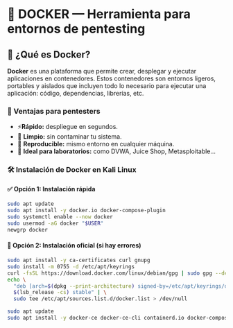 # 🐳 DOCKER — Herramienta para entornos de pentesting

## 📌 ¿Qué es Docker?

**Docker** es una plataforma que permite crear, desplegar y ejecutar aplicaciones en contenedores. Estos contenedores son entornos ligeros, portables y aislados que incluyen todo lo necesario para ejecutar una aplicación: código, dependencias, librerías, etc.

### 🚀 Ventajas para pentesters

- ⚡**Rápido:** despliegue en segundos.
- 🧼 **Limpio:** sin contaminar tu sistema.
- 🔁 **Reproducible:** mismo entorno en cualquier máquina.
- 🧪 **Ideal para laboratorios:** como DVWA, Juice Shop, Metasploitable...

### 🛠️ Instalación de Docker en Kali Linux

#### ✅ Opción 1: Instalación rápida

```bash
sudo apt update
sudo apt install -y docker.io docker-compose-plugin
sudo systemctl enable --now docker
sudo usermod -aG docker "$USER"
newgrp docker
```

#### 🧩 Opción 2: Instalación oficial (si hay errores)

```bash
sudo apt install -y ca-certificates curl gnupg
sudo install -m 0755 -d /etc/apt/keyrings
curl -fsSL https://download.docker.com/linux/debian/gpg | sudo gpg --dearmor -o /etc/apt/keyrings/docker.gpg
echo \
  "deb [arch=$(dpkg --print-architecture) signed-by=/etc/apt/keyrings/docker.gpg] https://download.docker.com/linux/debian \
  $(lsb_release -cs) stable" | \
  sudo tee /etc/apt/sources.list.d/docker.list > /dev/null

sudo apt update
sudo apt install -y docker-ce docker-ce-cli containerd.io docker-compose-plugin
```
